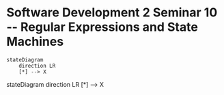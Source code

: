 # Software Development 2 Seminar 10 -- Regular Expressions and State Machines

<script src="https://cdn.jsdelivr.net/npm/mermaid/dist/mermaid.min.js"></script>



```mermaid
stateDiagram
	direction LR
	[*] --> X
```





<div class=mermaid>
    stateDiagram
	direction LR
	[*] --> X
</div>


